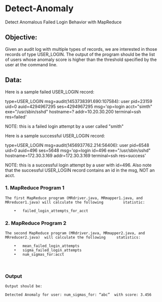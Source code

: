 # Detect-Anomaly

Detect Anomalous Failed Login Behavior with MapReduce

## Objective:

Given an audit log with multiple types of records, we are interested in those records of type USER_LOGIN. 
The output of the program should be the list of users whose anomaly score is higher than the threshold specified by the user at the command line.

## Data:
Here is a sample failed USER_LOGIN record:

type=USER_LOGIN msg=audit(1453738391.690:107584): user pid=23159 uid=0 auid=4294967295 ses=4294967295 msg='op=login acct="simth" exe="/usr/sbin/sshd" hostname=? addr=10.20.30.200 terminal=ssh res=failed' 

NOTE: this is a failed login attempt by a user called "smith"

Here is a sample successful USER_LOGIN record:

type=USER_LOGIN msg=audit(1456937762.214:56406): user pid=6548 uid=0 auid=496 ses=5648 msg='op=login id=496 exe="/usr/sbin/sshd" hostname=172.30.3.169 addr=172.30.3.169 terminal=ssh res=success'

NOTE: this is a successful login attempt by a user with id=496. Also note that the successful USER_LOGIN record contains an id in the msg, NOT an acct.


### 1. MapReduce Program 1

	The first MapReduce program (MRdriver.java, MRmapper1.java, and MRreducer1.java) will calculate the following     	  statistic:
		
		•	failed_login_attempts_for_acct


### 2. MapReduce Program 2

	The second MapReduce program (MRdriver.java, MRmapper2.java, and MRreducer2.java)  will calculate the following 	statistics:
		
		•	mean_failed_login_attempts
		•	sigma_failed_login_attempts
		•	num_sigmas_for:acct
 

### Output

	Output should be:
	
	Detected Anomaly for user: num_sigmas_for: “abc”  with score: 3.456


